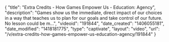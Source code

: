 {
    "title": "Extra Credits - How Games Empower Us - Education: Agency",
    "description": "Games show us the immediate, direct impact of our choices in a way that teaches us to plan for our goals and take control of our future. No lesson could be m...",
    "videoid": "191844",
    "date_created": "1406055181",
    "date_modified": "1418181775",
    "type": "captivate",
    "layout": "video",
    "url": "\/v\/extra-credits-how-games-empower-us-education-agency\/191844"
}